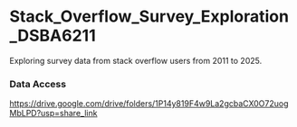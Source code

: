 # Stack_Overflow_Survey_Exploration_DSBA6211
Exploring survey data from stack overflow users from 2011 to 2025.

### Data Access
https://drive.google.com/drive/folders/1P14y819F4w9La2gcbaCX0O72uogMbLPD?usp=share_link
